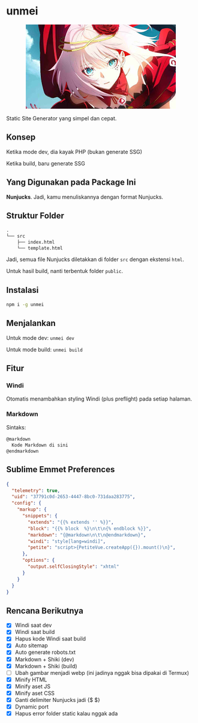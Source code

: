 # unmei

<p align='center'>
	<img src='unmei.jpeg'/>
</p>

Static Site Generator yang simpel dan cepat.

## Konsep

Ketika mode dev, dia kayak PHP (bukan generate SSG)

Ketika build, baru generate SSG

## Yang Digunakan pada Package Ini

**Nunjucks**. Jadi, kamu menuliskannya dengan format Nunjucks.

## Struktur Folder

```
.
└── src
    ├── index.html
    └── template.html
```

Jadi, semua file Nunjucks diletakkan di folder `src` dengan ekstensi `html`.

Untuk hasil build, nanti terbentuk folder `public`.

## Instalasi

```bash
npm i -g unmei
```

## Menjalankan

Untuk mode dev: `unmei dev`

Untuk mode build: `unmei build`

## Fitur

### Windi

Otomatis menambahkan styling Windi (plus preflight) pada setiap halaman.

### Markdown

Sintaks:

```
@markdown
  Kode Markdown di sini
@endmarkdown
```

## Sublime Emmet Preferences

```json
{
  "telemetry": true,
  "uid": "37791c0d-2653-4447-8bc0-731daa283775",
  "config": {
    "markup": {
      "snippets": {
        "extends": "{{% extends '' %}}",
        "block": "{{% block  %}\n\t\n{% endblock %}}",
        "markdown": "{@markdown\n\t\n@endmarkdown}",
        "windi": "style[lang=windi]",
        "petite": "script>{PetiteVue.createApp({}).mount()\n}",
      },
      "options": {
        "output.selfClosingStyle": "xhtml"
      }
    }
  }
}
```

## Rencana Berikutnya

- [x] Windi saat dev
- [x] Windi saat build
- [x] Hapus kode Windi saat build
- [x] Auto sitemap
- [x] Auto generate robots.txt
- [x] Markdown + Shiki (dev)
- [x] Markdown + Shiki (build)
- [ ] Ubah gambar menjadi webp (ini jadinya nggak bisa dipakai di Termux)
- [x] Minify HTML
- [x] Minify aset JS
- [x] Minify aset CSS
- [x] Ganti delimiter Nunjucks jadi {$ $}
- [x] Dynamic port
- [x] Hapus error folder static kalau nggak ada